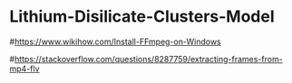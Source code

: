 # Lithium-Disilicate-Clusters-Model

#https://www.wikihow.com/Install-FFmpeg-on-Windows

#https://stackoverflow.com/questions/8287759/extracting-frames-from-mp4-flv